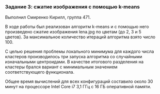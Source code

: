 ### Задание 3: сжатие изображения с помощью k-means

Выполнил Смиренко Кирилл, группа 471.

В ходе работы был реализован алгоритм k-means и с помощью него произведено сжатие изображения lena.jpg по цветам (до 2, 3 и 5 цветов). За максимальное количество итераций алгоритма взято число 100.

С целью решения проблемы локального минимума для каждого числа кластеров производилось три запуска алгоритма со случайными изначальными центроидами. В качестве итогового разделения на кластеры брался вариант с минимальным значением соответствующего функционала. 

Общее время вычислений для всех конфигураций составило около 30 минут на процессоре Intel Core i7 3,1 ГГц с 16 ГБ оперативной памяти.
